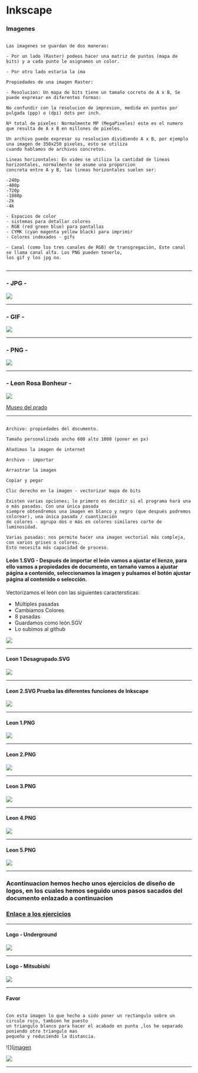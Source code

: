 # Inkscape

### Imagenes

```

Las imagenes se guardan de dos maneras:

- Por un lado (Raster) podeos hacer una matriz de puntos (mapa de bits) y a cada punto le asignamos un color.

- Por otro lado estaria la ima

Propiedades de una imagen Raster:

- Resolucion: Un mapa de bits tiene un tamaño cocreto de A x B, Se puede expresar en diferentes formas:

No confundir con la resolucion de impresion, medida en puntos por pulgada (ppp) o (dpi) dots per inch.

Nº total de pixeles: Normalmente MP (MegaPixeles) este es el numero que resulta de A x B en millones de pixeles.

Un archivo puede expresar su resolucion dividiendo A x B, por ejemplo una imagen de 350x250 pixeles, esto se utiliza
cuando hablamos de archivos concretos.

Lineas horizontales: En video se utiliza la cantidad de lineas horizontales, normalmente se asume una proporcion
concreta entre A y B, las lineas horizontales suelen ser:

-240p
-480p
-720p
-1080p
-2k
-4k

- Espacios de color
- sistemas para detallar colores
- RGB (red green blue) para pantallas
- CYMK (cyan magenta yellow black) para imprimir
- Colores indexados - gifs

- Canal (como los tres canales de RGB) de transgregación, Este canal se llama canal alfa. Los PNG pueden tenerlo,
los gif y los jpg no.


```

---

### - JPG -

![](https://raw.githubusercontent.com/Baultek/1-Trimestre/main/Imagenes%20montaje%20de%20ordenadores/Captura%20de%20pantalla%20de%202021-10-20%2011-47-44.png)

---

### - GIF -

![](https://media.giphy.com/media/l0MYR2lI7zFGGffl6/giphy.gif)

---

### - PNG -

![](https://raw.githubusercontent.com/Baultek/1-Trimestre/main/Imagenes%20montaje%20de%20ordenadores/Captura%20de%20pantalla%20de%202021-10-20%2012-09-46.png)

---

### - Leon Rosa Bonheur -

![](https://raw.githubusercontent.com/Baultek/1-Trimestre/main/Imagenes%20montaje%20de%20ordenadores/4c000ab6-2624-44c7-bbe1-75e5bbbc22a5.jpg)

[Museo del prado](https://www.museodelprado.es/coleccion/obra-de-arte/el-cid/19984271-9cb6-476d-8655-f012e1fec1bf)

---

```

Archivo: propiedades del documento.

Tamaño personalizado ancho 600 alto 1000 (poner en px)

Añadimos la imagen de internet

Archivo - importar

Arrastrar la imagen

Copiar y pegar

Clic derecho en la imagen - vectorizar mapa de bits

Existen varias opciones; lo primero es decidir si el programa hará una o más pasadas. Con una única pasada
siempre obtendremos una imagen en blanco y negro (que después podremos colorear), una única pasada / cuantización
de colores - agrupa dos o más en colores similares corte de luminosidad.

Varias pasadas: nos permite hacer una imagen vectorial más compleja, con varios grises o colores.
Esto necesita más capacidad de proceso.

```

#### León 1.SVG - Después de importar el león vamos a ajustar el lienzo, para ello vamos a propiedades de documento, en tamaño vamos a ajustar página a contenido, seleccionamos la imagen y pulsamos el botón ajustar página al contenido o selección.

Vectorizamos el león con las siguientes caractersticas: 

- Múltiples pasadas
- Cambiamos Colores
- 8 pasadas
- Guardamos como león.SGV
- Lo subimos al github

![](https://raw.githubusercontent.com/Baultek/1-Trimestre/2a0b80d81f7e0ff1eb207b15296f2ab8ca91c5df/Imagenes%20montaje%20de%20ordenadores/Leon%201.svg)

---

#### Leon 1 Desagrupado.SVG

![](https://raw.githubusercontent.com/Baultek/1-Trimestre/9b60e3d7bbbfcb6fd1c008a6957d55245f9cd9af/Imagenes%20montaje%20de%20ordenadores/Leon%201%20desagrupado.svg)

---

#### Leon 2.SVG Prueba las diferentes funciones de Inkscape

![](https://raw.githubusercontent.com/Baultek/1-Trimestre/3bc37b06a7c95b2ca23ed56a07086eff923aecdf/Imagenes%20montaje%20de%20ordenadores/LEON.svg)

---

#### Leon 1.PNG

![](https://raw.githubusercontent.com/Baultek/1-Trimestre/main/Imagenes%20montaje%20de%20ordenadores/Leon%201.png)

---

#### Leon 2.PNG

![](https://raw.githubusercontent.com/Baultek/1-Trimestre/main/Imagenes%20montaje%20de%20ordenadores/Leon%202.png)

---

#### Leon 3.PNG

![](https://raw.githubusercontent.com/Baultek/1-Trimestre/main/Imagenes%20montaje%20de%20ordenadores/Leon%203.png)

---

#### Leon 4.PNG

![](https://raw.githubusercontent.com/Baultek/1-Trimestre/main/Imagenes%20montaje%20de%20ordenadores/Leon%204.png)

---

#### Leon 5.PNG

![](https://raw.githubusercontent.com/Baultek/1-Trimestre/main/Imagenes%20montaje%20de%20ordenadores/Leon%205.png)

---

### Acontinuacion hemos hecho unos ejercicios de diseño de logos, en los cuales hemos seguido unos pasos sacados del documento enlazado a continuacion

### [Enlace a los ejercicios](https://joaclintistgud.files.wordpress.com/2011/04/logo_a_logo_segunda_edicion.pdf)

---

#### Logo - Underground 

![](https://raw.githubusercontent.com/Baultek/1-Trimestre/f95b85a8fbd2c3f15e6515045b91eddb36da7216/Imagenes%20montaje%20de%20ordenadores/Logo-Underground.svg)

---

#### Logo - Mitsubishi

![](https://raw.githubusercontent.com/Baultek/1-Trimestre/7f6f05984a4006c43d2c3ede12067a7dff2cc46f/Imagenes%20montaje%20de%20ordenadores/Mitsubishi_logo.svg)

---

#### Favor

```

Con esta imagen lo que hecho a sido poner un rectangulo sobre un circulo rojo, tambien he puesto 
un triangulo blanco para hacer el acabado en punta ,los he separado poniendo otro triangulo mas 
pequeño y reduciendo la distancia.

```

![]([imagen](https://user-images.githubusercontent.com/90753267/143212683-6b7f118a-5822-46ab-81ac-cf32dada89d3.png)


![](https://raw.githubusercontent.com/Baultek/1-Trimestre/445622cb65d3710d8b24bf9a8da996598c599fb7/Imagenes%20montaje%20de%20ordenadores/Favor.svg)

---


